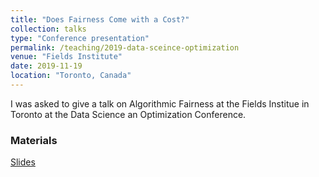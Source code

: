 ```yaml
---
title: "Does Fairness Come with a Cost?"
collection: talks
type: "Conference presentation"
permalink: /teaching/2019-data-sceince-optimization
venue: "Fields Institute"
date: 2019-11-19
location: "Toronto, Canada"
---
```


I was asked to give a talk on Algorithmic Fairness at the Fields Institue in Toronto at the Data Science an Optimization Conference.

### Materials
[Slides](https://wearepal.ai/presentations/toronto2019.html#/)